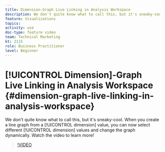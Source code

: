```yaml
---
title: Dimension-Graph Live Linking in Analysis Workspace
description: We don't quite know what to call this, but it's sneaky-cool. When you create a line graph from a dimension value, you can now select different dimension values and change the graph dynamically. Watch the video to learn more!
feature: Visualizations
topics: 
activity: use
doc-type: feature video
team: Technical Marketing
kt: 2115
role: Business Practitioner
level: Beginner
---
```


# [!UICONTROL Dimension]-Graph Live Linking in Analysis Workspace {#dimension-graph-live-linking-in-analysis-workspace}

We don't quite know what to call this, but it's sneaky-cool. When you create a line graph from a [!UICONTROL dimension] value, you can now select different [!UICONTROL dimension] values and change the graph dynamically. Watch the video to learn more!

>[!VIDEO](https://video.tv.adobe.com/v/23991/?quality=12)
